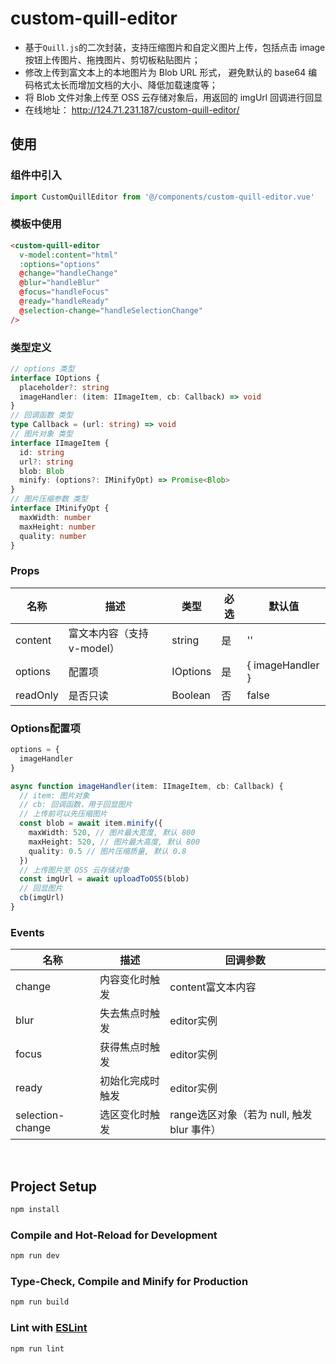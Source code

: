 # custom-quill-editor

- 基于`Quill.js`的二次封装，支持压缩图片和自定义图片上传，包括点击 image 按钮上传图片、拖拽图片、剪切板粘贴图片；
- 修改上传到富文本上的本地图片为 Blob URL 形式， 避免默认的 base64 编码格式太长而增加文档的大小、降低加载速度等；
- 将 Blob 文件对象上传至 OSS 云存储对象后，用返回的 imgUrl 回调进行回显
- 在线地址： http://124.71.231.187/custom-quill-editor/

## 使用
### 组件中引入
```js
import CustomQuillEditor from '@/components/custom-quill-editor.vue'
```

### 模板中使用
```html
<custom-quill-editor
  v-model:content="html"
  :options="options"
  @change="handleChange"
  @blur="handleBlur"
  @focus="handleFocus"
  @ready="handleReady"
  @selection-change="handleSelectionChange"
/>
```

### 类型定义
```ts
// options 类型
interface IOptions {
  placeholder?: string
  imageHandler: (item: IImageItem, cb: Callback) => void
}
// 回调函数 类型
type Callback = (url: string) => void
// 图片对象 类型
interface IImageItem {
  id: string
  url?: string
  blob: Blob
  minify: (options?: IMinifyOpt) => Promise<Blob>
}
// 图片压缩参数 类型
interface IMinifyOpt {
  maxWidth: number
  maxHeight: number
  quality: number
}
```

### Props

| 名称 | 描述 | 类型 | 必选 | 默认值 |
| --- | --- | --- | --- | --- |
| content | 富文本内容（支持 v-model） | string | 是 | '' |
| options | 配置项 | IOptions | 是 | { imageHandler } |
| readOnly | 是否只读 | Boolean | 否 | false |


### Options配置项

```ts
options = {
  imageHandler
}

async function imageHandler(item: IImageItem, cb: Callback) {
  // item: 图片对象
  // cb: 回调函数，用于回显图片
  // 上传前可以先压缩图片
  const blob = await item.minify({
    maxWidth: 520, // 图片最大宽度, 默认 800
    maxHeight: 520, // 图片最大高度, 默认 800
    quality: 0.5 // 图片压缩质量, 默认 0.8
  })
  // 上传图片至 OSS 云存储对象
  const imgUrl = await uploadToOSS(blob)
  // 回显图片
  cb(imgUrl)
}
```

### Events

| 名称 | 描述 | 回调参数 |
| --- | --- | --- |
| change | 内容变化时触发 | content富文本内容 |
| blur | 失去焦点时触发 | editor实例 |
| focus | 获得焦点时触发 | editor实例 |
| ready | 初始化完成时触发 | editor实例 |
| selection-change | 选区变化时触发 | range选区对象（若为 null, 触发 blur 事件） |

<br />

## Project Setup

```sh
npm install
```

### Compile and Hot-Reload for Development

```sh
npm run dev
```

### Type-Check, Compile and Minify for Production

```sh
npm run build
```

### Lint with [ESLint](https://eslint.org/)

```sh
npm run lint
```
